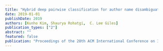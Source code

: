 ```yaml
---
title: "Hybrid deep pairwise classification for author name disambiguation"
date: 2019-01-01
publishDate: 2019
authors: [Kunho Kim, Shaurya Rohatgi,  C. Lee Giles]
publication_types: ["2"]
abstract: ""
featured: false
publication: "Proceedings of the 28th ACM International Conference on Information and Knowledge Management"
---
```


